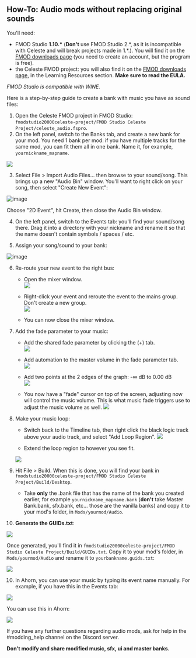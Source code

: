## How-To: Audio mods without replacing original sounds

You'll need:
- FMOD Studio **1.10.\*** (**Don't** use FMOD Studio 2.\*, as it is incompatible with Celeste and will break projects made in 1.\*.). You will find it on the [FMOD downloads page](https://www.fmod.com/download) (you need to create an account, but the program is free).
- the Celeste FMOD project: you will also find it on the [FMOD downloads page](https://www.fmod.com/download), in the Learning Resources section. **Make sure to read the EULA.**

_FMOD Studio is compatible with WINE._

Here is a step-by-step guide to create a bank with music you have as sound files:

1. Open the Celeste FMOD project in FMOD Studio: `fmodstudio20000celeste-project/FMOD Studio Celeste Project/celeste_audio.fspro`.
2. On the left panel, switch to the Banks tab, and create a new bank for your mod. You need 1 bank per mod: if you have multiple tracks for the same mod, you can fit them all in one bank. Name it, for example, `yournickname_mapname`.

![](https://cdn.discordapp.com/attachments/445236692136230943/714571482231210024/unknown.png)

3. Select File > Import Audio Files... then browse to your sound/song. This brings up a new "Audio Bin" window. You'll want to right click on your song, then select "Create New Event":

![image](https://cdn.discordapp.com/attachments/445236692136230943/714572284194455603/unknown.png)

Choose "2D Event", hit Create, then close the Audio Bin window.

4. On the left panel, switch to the Events tab: you'll find your sound/song there. Drag it into a directory with your nickname and rename it so that the name doesn't contain symbols / spaces / etc.

5. Assign your song/sound to your bank:

![image](https://cdn.discordapp.com/attachments/445236692136230943/714573969512071289/unknown.png)

6. Re-route your new event to the right bus:

    - Open the mixer window.  
    ![](https://cdn.discordapp.com/attachments/429775352295063563/476487647892602892/unknown.png)

    - Right-click your event and reroute the event to the mains group. Don't create a new group.  
    ![](https://cdn.discordapp.com/attachments/429775352295063563/476488253382590464/unknown.png)

    - You can now close the mixer window.

7. Add the fade parameter to your music:

    - Add the shared fade parameter by clicking the (+) tab.  
    ![](https://cdn.discordapp.com/attachments/445236692136230943/714576338199117824/unknown.png)

    - Add automation to the master volume in the fade parameter tab.  
    ![](https://cdn.discordapp.com/attachments/445236692136230943/714576523293884476/unknown.png)

    - Add two points at the 2 edges of the graph: -∞ dB to 0.00 dB  
    ![](https://cdn.discordapp.com/attachments/429775260108324865/478316724907671552/unknown.png)

    - You now have a "fade" cursor on top of the screen, adjusting now will control the music volume. This is what music fade triggers use to adjust the music volume as well.
    ![](https://cdn.discordapp.com/attachments/445236692136230943/714577386758340688/unknown.png)

8. Make your music loop:

    - Switch back to the Timeline tab, then right click the black logic track above your audio track, and select "Add Loop Region". 
    ![](https://cdn.discordapp.com/attachments/445236692136230943/714577912963268698/unknown.png)

    - Extend the loop region to however you see fit.

    ![](https://cdn.discordapp.com/attachments/462498749097443330/547105130441605160/loop.gif)

9. Hit File > Build. When this is done, you will find your bank in `fmodstudio20000celeste-project/FMOD Studio Celeste Project/Build/Desktop`. 
   - Take **only** the .bank file that has the name of the bank you created earlier, for example `yournickname_mapname.bank` (**don't** take Master Bank.bank, sfx.bank, etc... those are the vanilla banks) and copy it to your mod's folder, in `Mods/yourmod/Audio`.

9. **Generate the GUIDs.txt**:

![](https://cdn.discordapp.com/attachments/429775260108324865/473619203174301706/unknown.png)

Once generated, you'll find it in `fmodstudio20000celeste-project/FMOD Studio Celeste Project/Build/GUIDs.txt`. Copy it to your mod's folder, in `Mods/yourmod/Audio` and rename it to `yourbankname.guids.txt`:

![](https://cdn.discordapp.com/attachments/445236692136230943/714582075646279860/unknown.png)

10. In Ahorn, you can use your music by typing its event name manually. For example, if you have this in the Events tab:

![](https://cdn.discordapp.com/attachments/445236692136230943/714582221805060228/unknown.png)

You can use this in Ahorn:

![](https://cdn.discordapp.com/attachments/445236692136230943/714583243806212157/unknown.png)

If you have any further questions regarding audio mods, ask for help in the #modding_help channel on the Discord server.

**Don't modify and share modified music, sfx, ui and master banks.**
